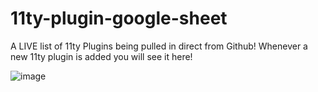 # 11ty-plugin-google-sheet
A LIVE list of 11ty Plugins being pulled in direct from Github! Whenever a new 11ty plugin is added you will see it here!

![image](https://user-images.githubusercontent.com/7369575/142451722-6118ae63-b646-4682-b643-75ef726c0cc3.png)
